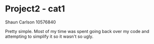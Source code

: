 Project2 - cat1
===============

Shaun Carlson
10576840

Pretty simple.  Most of my time was spent going back over my code and attempting to simplify it so it wasn't so ugly.